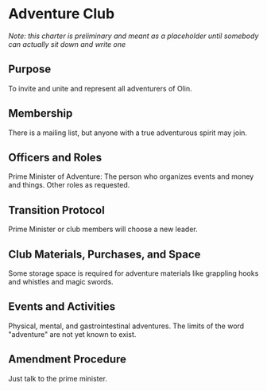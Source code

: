 # Adventure Club
*Note: this charter is preliminary and meant as a placeholder until somebody can actually sit down and write one*

## Purpose
To invite and unite and represent all adventurers of Olin.

## Membership
There is a mailing list, but anyone with a true adventurous spirit may join.

## Officers and Roles
Prime Minister of Adventure: The person who organizes events and money and things.
Other roles as requested.

## Transition Protocol
Prime Minister or club members will choose a new leader.

## Club Materials, Purchases, and Space
Some storage space is required for adventure materials like grappling hooks and whistles and magic swords.

## Events and Activities
Physical, mental, and gastrointestinal adventures. The limits of the word "adventure" are not yet known to exist.

## Amendment Procedure
Just talk to the prime minister.